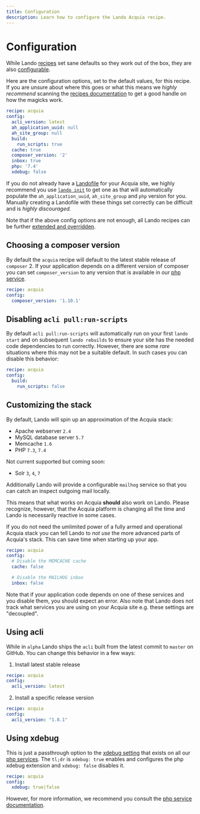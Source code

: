 ```yaml
---
title: Configuration
description: Learn how to configure the Lando Acquia recipe.
---
```


# Configuration

While Lando [recipes](https://docs.lando.dev/config/recipes.html) set sane defaults so they work out of the box, they are also [configurable](https://docs.lando.dev/config/recipes.html#config).

Here are the configuration options, set to the default values, for this recipe. If you are unsure about where this goes or what this means we *highly recommend* scanning the [recipes documentation](https://docs.lando.dev/config/recipes.html) to get a good handle on how the magicks work.

```yaml
recipe: acquia
config:
  acli_version: latest
  ah_application_uuid: null
  ah_site_group: null
  build:
    run_scripts: true
  cache: true
  composer_version: '2'
  inbox: true
  php: '7.4'
  xdebug: false
```

If you do not already have a [Landofile](https://docs.lando.dev/config/lando.html) for your Acquia site, we highly recommend you use [`lando init`](https://docs.lando.dev/basics/init.html) to get one as that will automatically populate the `ah_application_uuid`, `ah_site_group` and `php` version for you. Manually creating a Landofile with these things set correctly can be difficult and is *highly discouraged.*

Note that if the above config options are not enough, all Lando recipes can be further [extended and overridden](https://docs.lando.dev/config/recipes.html#extending-and-overriding-recipes).

## Choosing a composer version

By default the `acquia` recipe will default to the latest stable release of `composer` 2. If your application depends on a different version of composer you can set `composer_version` to any version that is available in our [php service](https://docs.lando.dev/config/php.html#configuration).

```yaml
recipe: acquia
config:
  composer_version: '1.10.1'
```

## Disabling `acli pull:run-scripts`

By default `acli pull:run-scripts` will automatically run on your first `lando start` and on subsequent `lando rebuilds` to ensure your site has the needed code dependencies to run correctly. However, there are some _rare_ situations where this may not be a suitable default. In such cases you can disable this behavior:

```yaml
recipe: acquia
config:
  build:
    run_scripts: false
```

## Customizing the stack

By default, Lando will spin up an approximation of the Acquia stack:

* Apache webserver `2.4`
* MySQL database server `5.7`
* Memcache `1.6`
* PHP `7.3`, `7.4`

Not current supported but coming soon:

* Solr `3`, `4`, `7`

Additionally Lando will provide a configurable `mailhog` service so that you can catch an inspect outgoing mail locally.

This means that what works on Acquia **should** also work on Lando. Please recognize, however, that the Acquia platform is changing all the time and Lando is necessarily reactive in some cases.

If you do not need the umlimited power of a fully armed and operational Acquia stack you can tell Lando to *not use* the more advanced parts of Acquia's stack. This can save time when starting up your app.

```yaml
recipe: acquia
config:
  # Disable the MEMCACHE cache
  cache: false

  # Disable the MAILHOG inbox
  inbox: false
```

Note that if your application code depends on one of these services and you disable them, you should expect an error. Also note that Lando does not track what services you are using on your Acquia site e.g. these settings are "decoupled".

## Using acli

While in `alpha` Lando ships the `acli` built from the latest commit to `master` on GitHub. You can change this behavior in a few ways:

1. Install latest stable release

```yaml
recipe: acquia
config:
  acli_version: latest
```

2. Install a specific release version

```yaml
recipe: acquia
config:
  acli_version: "1.8.1"
```

## Using xdebug

This is just a passthrough option to the [xdebug setting](https://docs.lando.dev/config/php.html#toggling-xdebug) that exists on all our [php services](https://docs.lando.dev/config/php.html). The `tl;dr` is `xdebug: true` enables and configures the php xdebug extension and `xdebug: false` disables it.

```yaml
recipe: acquia
config:
  xdebug: true|false
```

However, for more information, we recommend you consult the [php service documentation](https://docs.lando.dev/config/php.html).